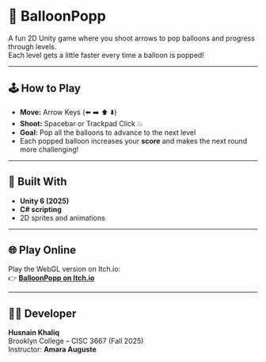 # 🎯 BalloonPopp

A fun 2D Unity game where you shoot arrows to pop balloons and progress through levels.  
Each level gets a little faster every time a balloon is popped!

---

## 🕹️ How to Play
- **Move:** Arrow Keys (⬅️ ➡️ ⬆️ ⬇️)  
- **Shoot:** Spacebar or Trackpad Click 💥  
- **Goal:** Pop all the balloons to advance to the next level  
- Each popped balloon increases your **score** and makes the next round more challenging!

---

## 🧩 Built With
- **Unity 6 (2025)**  
- **C# scripting**  
- 2D sprites and animations  

---

## 🌐 Play Online
Play the WebGL version on Itch.io:  
👉 [**BalloonPopp on Itch.io**](https://huscse.itch.io/balloon-popping-game)

---

## 👩‍💻 Developer
**Husnain Khaliq**  
Brooklyn College – CISC 3667 (Fall 2025)  
Instructor: **Amara Auguste**
